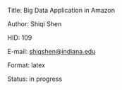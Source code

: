 Title: Big Data Application in Amazon

Author: Shiqi Shen

HID: 109

E-mail: shiqshen@indiana.edu

Format: latex 

Status: in progress 